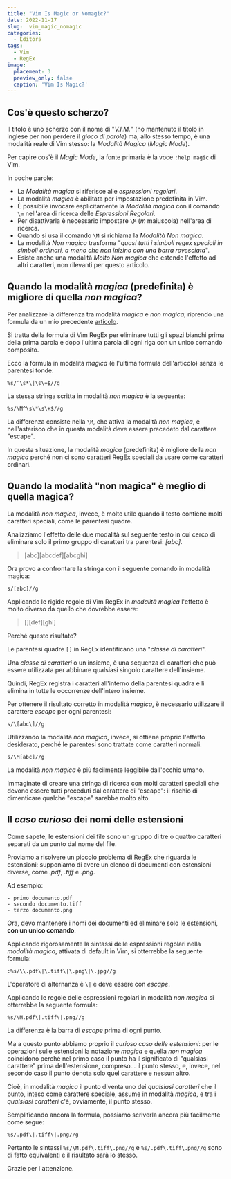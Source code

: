 ```yaml
---
title: "Vim Is Magic or Nomagic?"
date: 2022-11-17
slug:  vim_magic_nomagic
categories:
  - Editors
tags:
  - Vim
  - RegEx
image:
  placement: 3
  preview_only: false 
  caption: 'Vim Is Magic?'
---
```




## Cos'è questo scherzo?

Il titolo è uno scherzo con il nome di "*V.I.M.*" (ho mantenuto il titolo in inglese per non perdere il *gioco di parole*)  ma, allo stesso tempo, è una modalità reale di Vim stesso: la *Modalità Magica* (*Magic Mode*).

Per capire cos'è il *Magic Mode*, la fonte primaria è la voce `:help magic` di Vim.

In poche parole:
- La *Modalità magica* si riferisce alle *espressioni regolari*.
- La modalità *magica* è abilitata per impostazione predefinita in Vim.
- È possibile invocare esplicitamente la *Modalità magica* con il comando `\m` nell'area di ricerca delle *Espressioni Regolari*.
- Per disattivarla è necessario impostare `\M` (*m* maiuscola) nell'area di ricerca.
- Quando si usa il comando `\M` si richiama la *Modalità Non magica*.
- La modalità *Non magica* trasforma "*quasi tutti i simboli regex speciali in simboli ordinari, a meno che non inizino con una barra rovesciata*".
- Esiste anche una modalità *Molto Non magica* che estende l'effetto ad altri caratteri, non rilevanti per questo articolo.

## Quando la modalità *magica* (predefinita) è migliore di quella *non magica*?

Per analizzare la differenza tra modalità *magica* e *non magica*, riprendo una formula da un mio precedente [articolo](https://francopasut.netlify.app/post/vim_regex_white_spaces/).

Si tratta della formula di Vim RegEx per eliminare tutti gli spazi bianchi prima della prima parola e dopo l'ultima parola di ogni riga con un unico comando composito.

Ecco la formula in modalità *magica* (è l'ultima formula dell'articolo) senza le parentesi tonde:


```vim
%s/^\s*\|\s\+$//g
```

La stessa stringa scritta in modalità *non magica* è la seguente:

```vim
%s/\M^\s\*\s\+$//g
```

La differenza consiste nella `\M`, che attiva la modalità *non magica*, e nell'asterisco che in questa modalità deve essere precedeto dal carattere "escape".

In questa situazione, la modalità *magica* (predefinita) è migliore della *non magica* perché non ci sono caratteri RegEx speciali da usare come caratteri ordinari.

## Quando la modalità "non magica" è meglio di quella magica?

La modalità *non magica*, invece, è molto utile quando il testo contiene molti caratteri speciali, come le parentesi quadre.

Analizziamo l'effetto delle due modalità sul seguente testo in cui cerco di eliminare solo il primo gruppo di caratteri tra parentesi: *[abc]*.

>[abc][abcdef][abcghi]

Ora provo a confrontare la stringa con il seguente comando in modalità magica: 

```vim
s/[abc]//g
```

Applicando le rigide regole di Vim RegEx in *modalità magica* l'effetto è molto diverso da quello che dovrebbe essere:

>[][def][ghi]

Perché questo risultato?

Le parentesi quadre `[]` in RegEx identificano una "*classe di caratteri*".

Una *classe di caratteri* o un insieme, è una sequenza di caratteri che può essere utilizzata per abbinare qualsiasi singolo carattere dell'insieme.

Quindi, RegEx registra i caratteri all'interno della parentesi quadra e li elimina in tutte le occorrenze dell'intero insieme.

Per ottenere il risultato corretto in modalità *magica*, è necessario utilizzare il carattere *escape* per ogni parentesi: 

```vim
s/\[abc\]//g
```

Utilizzando la modalità *non magica*, invece, si ottiene proprio l'effetto desiderato, perché le parentesi sono trattate come caratteri normali.

```vim
s/\M[abc]//g
```
La modalità *non magica* è più facilmente leggibile dall'occhio umano.

Immaginate di creare una stringa di ricerca con molti caratteri speciali che devono essere tutti preceduti dal carattere di  "escape": il rischio di dimenticare qualche "escape" sarebbe molto alto.


## Il *caso curioso* dei nomi delle estensioni

Come sapete, le estensioni dei file sono un gruppo di tre o quattro caratteri separati da un punto dal nome del file.

Proviamo a risolvere un piccolo problema di RegEx che riguarda le estensioni: supponiamo di avere un elenco di documenti con estensioni diverse, come *.pdf*, *.tiff* e *.png*. 

Ad esempio:

    - primo documento.pdf
    - secondo documento.tiff
    - terzo documento.png

Ora, devo mantenere i nomi dei documenti ed eliminare solo le estensioni, **con un unico comando**.

Applicando rigorosamente la sintassi delle espressioni regolari nella *modalità magica*, attivata di default in Vim, si otterrebbe la seguente formula:

```vim
:%s/\\.pdf\|\.tiff\|\.png\|\.jpg//g
```

L'operatore di alternanza è `\|` e deve essere con *escape*.

Applicando le regole delle espressioni regolari in modalità *non magica* si otterrebbe la seguente formula:

```vim
%s/\M.pdf\|.tiff\|.png//g

```

La differenza è la barra di *escape* prima di ogni punto.

Ma a questo punto abbiamo proprio il *curioso caso delle estensioni*: per le operazioni sulle estensioni la notazione *magica* e quella *non magica* coincidono perché nel primo caso il punto ha il significato di "qualsiasi carattere" prima dell'estensione, compreso... il punto stesso, e, invece, nel secondo caso il punto denota solo quel carattere e nessun altro.

Cioè, in modalità *magica* il punto diventa uno dei *qualsiasi caratteri* che il punto, inteso come carattere speciale, assume in modalità *magica*, e tra i *qualsiasi caratteri* c'è, ovviamente, il punto stesso.

Semplificando ancora la formula, possiamo scriverla ancora più facilmente come segue: 

```vim
%s/.pdf\|.tiff\|.png//g
```

Pertanto le sintassi `%s/\M.pdf\.tiff\.png//g` e `%s/.pdf\.tiff\.png//g` sono di fatto equivalenti e il risultato sarà lo stesso.

Grazie per l'attenzione.


